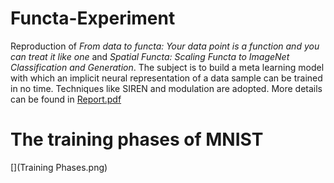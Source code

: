 # Functa-Experiment
Reproduction of *From data to functa: Your data point is a function and you can treat it like one* and *Spatial Functa: Scaling Functa to ImageNet Classification and Generation*. The subject is to build a meta learning model with which an implicit neural representation of a data sample can be trained in no time. Techniques like SIREN and modulation are adopted. More details can be found in [Report.pdf](Report.pdf)

# The training phases of MNIST
[](Training Phases.png)
